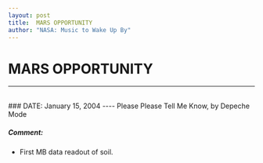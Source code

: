 ```yaml
---
layout: post
title:  MARS OPPORTUNITY
author: "NASA: Music to Wake Up By"
---
```


# MARS OPPORTUNITY
----
<br/>
### DATE: January 15, 2004
----
Please Please Tell Me Know, by Depeche Mode

##### Comment:
* First MB data readout of soil.
